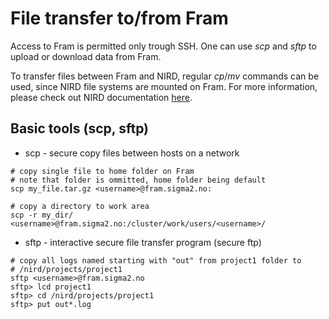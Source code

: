 # File transfer to/from Fram

Access to Fram is permitted only trough SSH.
One can use *scp* and *sftp* to upload or download data from Fram.

To transfer files between Fram and NIRD, regular *cp*/*mv* commands can be 
used, since NIRD file systems are mounted on Fram. For more information, 
please check out NIRD documentation [here](nird.md).

## Basic tools (scp, sftp)

* scp - secure copy files between hosts on a network

```
# copy single file to home folder on Fram
# note that folder is ommitted, home folder being default
scp my_file.tar.gz <username>@fram.sigma2.no:

# copy a directory to work area
scp -r my_dir/ <username>@fram.sigma2.no:/cluster/work/users/<username>/
```

* sftp - interactive secure file transfer program (secure ftp)

```
# copy all logs named starting with "out" from project1 folder to 
# /nird/projects/project1
sftp <username>@fram.sigma2.no
sftp> lcd project1
sftp> cd /nird/projects/project1
sftp> put out*.log
```

